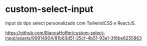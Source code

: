 # custom-select-input
Input do tipo select personalizado com TailwindCSS e ReactJS. 

https://github.com/BiancaHoffer/custom-select-input/assets/99914904/81b63d51-25cf-4b51-93a1-3f8be8255863




